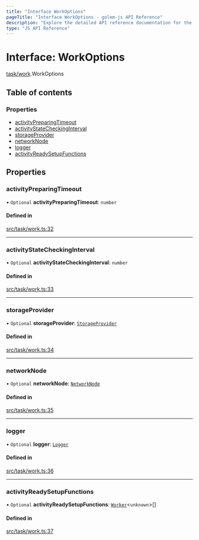 ```yaml
---
title: "Interface WorkOptions"
pageTitle: "Interface WorkOptions - golem-js API Reference"
description: "Explore the detailed API reference documentation for the Interface WorkOptions within the golem-js SDK for the Golem Network."
type: "JS API Reference"
---
```

# Interface: WorkOptions

[task/work](../modules/task_work).WorkOptions

## Table of contents

### Properties

- [activityPreparingTimeout](task_work.WorkOptions#activitypreparingtimeout)
- [activityStateCheckingInterval](task_work.WorkOptions#activitystatecheckinginterval)
- [storageProvider](task_work.WorkOptions#storageprovider)
- [networkNode](task_work.WorkOptions#networknode)
- [logger](task_work.WorkOptions#logger)
- [activityReadySetupFunctions](task_work.WorkOptions#activityreadysetupfunctions)

## Properties

### activityPreparingTimeout

• `Optional` **activityPreparingTimeout**: `number`

#### Defined in

[src/task/work.ts:32](https://github.com/golemfactory/golem-js/blob/7cee55b/src/task/work.ts#L32)

___

### activityStateCheckingInterval

• `Optional` **activityStateCheckingInterval**: `number`

#### Defined in

[src/task/work.ts:33](https://github.com/golemfactory/golem-js/blob/7cee55b/src/task/work.ts#L33)

___

### storageProvider

• `Optional` **storageProvider**: [`StorageProvider`](storage_provider.StorageProvider)

#### Defined in

[src/task/work.ts:34](https://github.com/golemfactory/golem-js/blob/7cee55b/src/task/work.ts#L34)

___

### networkNode

• `Optional` **networkNode**: [`NetworkNode`](../classes/network_node.NetworkNode)

#### Defined in

[src/task/work.ts:35](https://github.com/golemfactory/golem-js/blob/7cee55b/src/task/work.ts#L35)

___

### logger

• `Optional` **logger**: [`Logger`](utils_logger_logger.Logger)

#### Defined in

[src/task/work.ts:36](https://github.com/golemfactory/golem-js/blob/7cee55b/src/task/work.ts#L36)

___

### activityReadySetupFunctions

• `Optional` **activityReadySetupFunctions**: [`Worker`](../modules/task_work#worker)\<`unknown`\>[]

#### Defined in

[src/task/work.ts:37](https://github.com/golemfactory/golem-js/blob/7cee55b/src/task/work.ts#L37)
